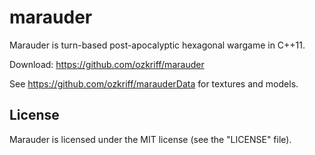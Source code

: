 # marauder

Marauder is turn-based post-apocalyptic hexagonal wargame in C++11.

Download: https://github.com/ozkriff/marauder

See https://github.com/ozkriff/marauderData for textures and models.


## License

Marauder is licensed under the MIT license (see the "LICENSE" file).
